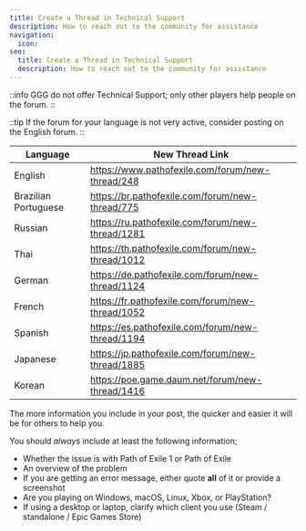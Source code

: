 ```yaml
---
title: Create a Thread in Technical Support
description: How to reach out to the community for assistance
navigation:
  icon:
seo:
  title: Create a Thread in Technical Support
  description: How to reach out to the community for assistance
---
```


::info
GGG do not offer Technical Support; only other players help people on the forum.
::

::tip
If the forum for your language is not very active, consider posting on the English forum.
::

| Language             | New Thread Link |
|----------------------|--|
| English              | https://www.pathofexile.com/forum/new-thread/248 |
| Brazilian Portuguese | https://br.pathofexile.com/forum/new-thread/775 |
| Russian              | https://ru.pathofexile.com/forum/new-thread/1281 |
| Thai                 | https://th.pathofexile.com/forum/new-thread/1012 |
| German               | https://de.pathofexile.com/forum/new-thread/1124 |
| French               | https://fr.pathofexile.com/forum/new-thread/1052 |
| Spanish              | https://es.pathofexile.com/forum/new-thread/1194 |
| Japanese             | https://jp.pathofexile.com/forum/new-thread/1885 |
| Korean               | https://poe.game.daum.net/forum/new-thread/1416 |

The more information you include in your post, the quicker and easier it will be for others to help you.

You should _always_ include at least the following information;
- Whether the issue is with Path of Exile 1 or Path of Exile 
- An overview of the problem
- If you are getting an error message, either quote **all** of it or provide a screenshot
- Are you playing on Windows, macOS, Linux, Xbox, or PlayStation?
- If using a desktop or laptop, clarify which client you use (Steam / standalone / Epic Games Store)